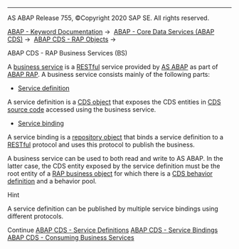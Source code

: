   

* * *

AS ABAP Release 755, ©Copyright 2020 SAP SE. All rights reserved.

[ABAP - Keyword Documentation](javascript:call_link\('abenabap.htm'\)) →  [ABAP - Core Data Services (ABAP CDS)](javascript:call_link\('abencds.htm'\)) →  [ABAP CDS - RAP Objects](javascript:call_link\('abencds_rap_objects.htm'\)) → 

ABAP CDS - RAP Business Services (BS)

A [business service](javascript:call_link\('abenbusiness_service_glosry.htm'\) "Glossary Entry") is a [RESTful](javascript:call_link\('abenrestful_glosry.htm'\) "Glossary Entry") service provided by [AS ABAP](javascript:call_link\('abenas_abap_glosry.htm'\) "Glossary Entry") as part of [ABAP RAP](javascript:call_link\('abenabap_rap_glosry.htm'\) "Glossary Entry"). A business service consists mainly of the following parts:

-   [Service definition](javascript:call_link\('abencds_service_definitions.htm'\))

A service definition is a [CDS object](javascript:call_link\('abencds_object_glosry.htm'\) "Glossary Entry") that exposes the CDS entities in [CDS source code](javascript:call_link\('abencds_source_code_glosry.htm'\) "Glossary Entry") accessed using the business service.

-   [Service binding](javascript:call_link\('abencds_service_bindings.htm'\))

A service binding is a [repository object](javascript:call_link\('abenrepository_object_glosry.htm'\) "Glossary Entry") that binds a service definition to a [RESTful](javascript:call_link\('abenrestful_glosry.htm'\) "Glossary Entry") protocol and uses this protocol to publish the business.

A business service can be used to both read and write to AS ABAP. In the latter case, the CDS entity exposed by the service definition must be the root entity of a [RAP business object](javascript:call_link\('abenrap_bo_glosry.htm'\) "Glossary Entry") for which there is a [CDS behavior definition](javascript:call_link\('abencds_behavior_definition_glosry.htm'\) "Glossary Entry") and a behavior pool.

Hint

A service definition can be published by multiple service bindings using different protocols.

Continue
[ABAP CDS - Service Definitions](javascript:call_link\('abencds_service_definitions.htm'\))
[ABAP CDS - Service Bindings](javascript:call_link\('abencds_service_bindings.htm'\))
[ABAP CDS - Consuming Business Services](javascript:call_link\('abenservice_bindings_abexas.htm'\))